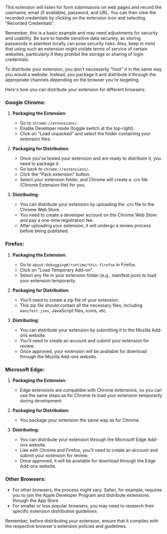 This extension will listen for form submissions on web pages and record the username, email (if available), password, and URL. You can then view the recorded credentials by clicking on the extension icon and selecting "Recorded Credentials".

Remember, this is a basic example and may need adjustments for security and usability. Be sure to handle sensitive data securely, as storing passwords in plaintext locally can pose security risks. Also, keep in mind that using such an extension might violate terms of service of certain websites, particularly if they prohibit the storage or sharing of login credentials.

To distribute your extension, you don't necessarily "host" it in the same way you would a website. Instead, you package it and distribute it through the appropriate channels depending on the browser you're targeting.

Here's how you can distribute your extension for different browsers:

### Google Chrome:

1. **Packaging the Extension**:
   - Go to `chrome://extensions/`.
   - Enable Developer mode (toggle switch at the top-right).
   - Click on "Load unpacked" and select the folder containing your extension files.

2. **Packaging for Distribution**:
   - Once you've tested your extension and are ready to distribute it, you need to package it.
   - Go back to `chrome://extensions/`.
   - Click the "Pack extension" button.
   - Select your extension folder, and Chrome will create a .crx file (Chrome Extension file) for you.

3. **Distributing**:
   - You can distribute your extension by uploading the .crx file to the Chrome Web Store.
   - You need to create a developer account on the Chrome Web Store and pay a one-time registration fee.
   - After uploading your extension, it will undergo a review process before being published.

### Firefox:

1. **Packaging the Extension**:
   - Go to `about:debugging#/runtime/this-firefox` in Firefox.
   - Click on "Load Temporary Add-on".
   - Select any file in your extension folder (e.g., manifest.json) to load your extension temporarily.

2. **Packaging for Distribution**:
   - You'll need to create a zip file of your extension.
   - This zip file should contain all the necessary files, including `manifest.json`, JavaScript files, icons, etc.

3. **Distributing**:
   - You can distribute your extension by submitting it to the Mozilla Add-ons website.
   - You'll need to create an account and submit your extension for review.
   - Once approved, your extension will be available for download through the Mozilla Add-ons website.

### Microsoft Edge:

1. **Packaging the Extension**:
   - Edge extensions are compatible with Chrome extensions, so you can use the same steps as for Chrome to load your extension temporarily during development.

2. **Packaging for Distribution**:
   - You package your extension the same way as for Chrome.

3. **Distributing**:
   - You can distribute your extension through the Microsoft Edge Add-ons website.
   - Like with Chrome and Firefox, you'll need to create an account and submit your extension for review.
   - Once approved, it will be available for download through the Edge Add-ons website.

### Other Browsers:

- For other browsers, the process might vary. Safari, for example, requires you to join the Apple Developer Program and distribute extensions through the App Store.
- For smaller or less popular browsers, you may need to research their specific extension distribution guidelines.

Remember, before distributing your extension, ensure that it complies with the respective browser's extension policies and guidelines.
